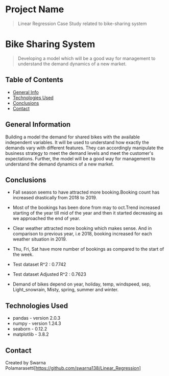 # Project Name
> Linear Regression Case Study related to bike-sharing system



# Bike Sharing System
> Developing a model which will be a good way for management to understand the demand dynamics of a new market.


## Table of Contents
* [General Info](#general-information)
* [Technologies Used](#technologies-used)
* [Conclusions](#conclusions)
* [Contact](#contact)

<!-- You can include any other section that is pertinent to your problem -->

## General Information

Building a model the demand for shared bikes with the available independent variables. It will be used  to understand how exactly the demands vary with different features. They can accordingly manipulate the business strategy to meet the demand levels and meet the customer's expectations. Further, the model will be a good way for management to understand the demand dynamics of a new market. 
 

<!-- You don't have to answer all the questions - just the ones relevant to your project. -->

## Conclusions
- Fall season seems to have attracted more booking.Booking count has increased drastically from 2018 to 2019.
- Most of the bookings has been done from may to oct.Trend increased starting of the year till mid of the year and then it started decreasing as we approached the end of year.
- Clear weather attracted more booking which makes sense. And in comparison to previous year, i.e 2018, booking increased for each weather situation in 2019.
- Thu, Fri, Sat have more number of bookings as compared to the start of the week.
- Test dataset R^2           : 0.7742
-   Test dataset Adjusted R^2  : 0.7623

- Demand of bikes depend on year, holiday, temp, windspeed, sep, Light_snowrain, Misty, spring, summer and winter.

<!-- You don't have to answer all the questions - just the ones relevant to your project. -->


## Technologies Used
- pandas - version 2.0.3
- numpy - version 1.24.3
- seaborn - 0.12.2
- matplotlib - 3.8.2

<!-- As the libraries versions keep on changing, it is recommended to mention the version of library used in this project -->



## Contact
Created by 
Swarna Polamarasetti[https://github.com/swarna138/Linear_Regression]



<!-- Optional -->
<!-- ## License -->
<!-- This project is open source and available under the [... License](). -->

<!-- You don't have to include all sections - just the one's relevant to your project -->
